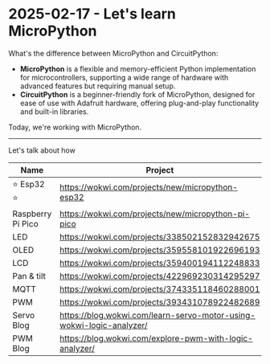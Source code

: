 # 2025-02-17 - Let's learn MicroPython


What's the difference between MicroPython and CircuitPython:

- **MicroPython** is a flexible and memory-efficient Python implementation for microcontrollers, supporting a wide range of hardware with advanced features but requiring manual setup.  
- **CircuitPython** is a beginner-friendly fork of MicroPython, designed for ease of use with Adafruit hardware, offering plug-and-play functionality and built-in libraries.

Today, we're working with MicroPython.

-----

Let's talk about how 

| Name                | Project                                              |
|---------------------|------------------------------------------------------|
| :star: Esp32 :star: | <https://wokwi.com/projects/new/micropython-esp32>   |
| Raspberry Pi Pico   | <https://wokwi.com/projects/new/micropython-pi-pico> |
| LED                 | <https://wokwi.com/projects/338502152832942675>      |
| OLED                | <https://wokwi.com/projects/359558101922696193>      |
| LCD                 | <https://wokwi.com/projects/359400194112248833>      |
| Pan &amp; tilt      | <https://wokwi.com/projects/422969230314295297>      |
| MQTT                | <https://wokwi.com/projects/374335118460288001>      |
| PWM                 | <https://wokwi.com/projects/393431078922482689>      |
| Servo Blog          | <https://blog.wokwi.com/learn-servo-motor-using-wokwi-logic-analyzer/> | 
| PWM Blog            | <https://blog.wokwi.com/explore-pwm-with-logic-analyzer/>  |


